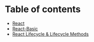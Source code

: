 # Table of contents

* [React](README.md)
* [React-Basic](react-basic.md)
* [React Lifecycle & Lifecycle Methods](react-lifecycle-and-lifecycle-methods.md)

